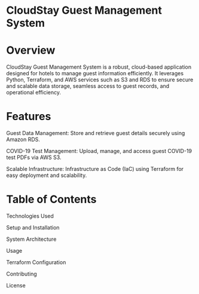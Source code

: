 # CloudStay Guest Management System




# Overview

CloudStay Guest Management System is a robust, cloud-based application designed for hotels to manage guest information efficiently. It leverages Python, Terraform, and AWS services such as S3 and RDS to ensure secure and scalable data storage, seamless access to guest records, and operational efficiency.

# Features

Guest Data Management: Store and retrieve guest details securely using Amazon RDS.

COVID-19 Test Management: Upload, manage, and access guest COVID-19 test PDFs via AWS S3.

Scalable Infrastructure: Infrastructure as Code (IaC) using Terraform for easy deployment and scalability.

# Table of Contents

Technologies Used

Setup and Installation

System Architecture

Usage

Terraform Configuration

Contributing

License
